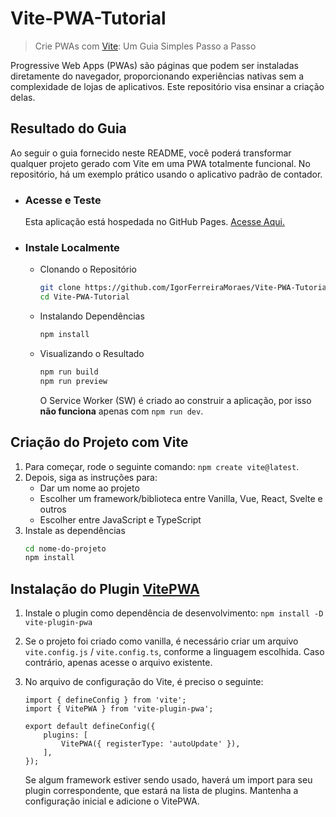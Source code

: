 # Vite-PWA-Tutorial

> Crie PWAs com [Vite](https://vitejs.dev/): Um Guia Simples Passo a Passo

Progressive Web Apps (PWAs) são páginas que podem ser instaladas diretamente do navegador, proporcionando experiências nativas sem a complexidade de lojas de aplicativos. Este repositório visa ensinar a criação delas.

## Resultado do Guia

Ao seguir o guia fornecido neste README, você poderá transformar qualquer projeto gerado com Vite em uma PWA totalmente funcional. No repositório, há um exemplo prático usando o aplicativo padrão de contador.

-   ### Acesse e Teste

    Esta aplicação está hospedada no GitHub Pages. [Acesse Aqui.](https://github.com/IgorFerreiraMoraes/Vite-PWA-Tutorial)

-   ### Instale Localmente
    -   Clonando o Repositório
        ```bash
        git clone https://github.com/IgorFerreiraMoraes/Vite-PWA-Tutorial
        cd Vite-PWA-Tutorial
        ```
    -   Instalando Dependências
        ```bash
        npm install
        ```
    -   Visualizando o Resultado
        ```bash
        npm run build
        npm run preview
        ```
        O Service Worker (SW) é criado ao construir a aplicação, por isso **não funciona** apenas com `npm run dev`.

## Criação do Projeto com Vite

1. Para começar, rode o seguinte comando: `npm create vite@latest`.
2. Depois, siga as instruções para:
    - Dar um nome ao projeto
    - Escolher um framework/biblioteca entre Vanilla, Vue, React, Svelte e outros
    - Escolher entre JavaScript e TypeScript
3. Instale as dependências
    ```bash
    cd nome-do-projeto
    npm install
    ```

## Instalação do Plugin [VitePWA](https://vite-pwa-org.netlify.app/)

1. Instale o plugin como dependência de desenvolvimento: `npm install -D vite-plugin-pwa`
2. Se o projeto foi criado como vanilla, é necessário criar um arquivo `vite.config.js` / `vite.config.ts`, conforme a linguagem escolhida. Caso contrário, apenas acesse o arquivo existente.
3. No arquivo de configuração do Vite, é preciso o seguinte:

    ```# File: vite.config.ts
    import { defineConfig } from 'vite';
    import { VitePWA } from 'vite-plugin-pwa';

    export default defineConfig({
        plugins: [
            VitePWA({ registerType: 'autoUpdate' }),
        ],
    });
    ```

    Se algum framework estiver sendo usado, haverá um import para seu plugin correspondente, que estará na lista de plugins. Mantenha a configuração inicial e adicione o VitePWA.
